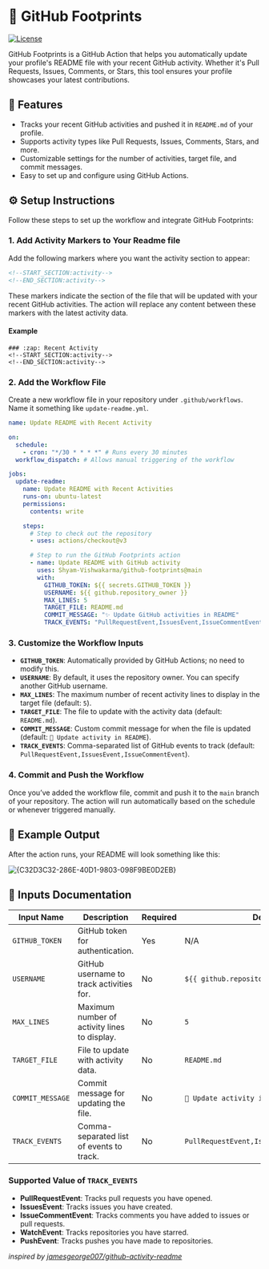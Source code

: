 # 👣 GitHub Footprints

[![License](https://img.shields.io/github/license/Shyam-Vishwakarma/github-footprints)](LICENSE)

GitHub Footprints is a GitHub Action that helps you automatically update your profile's README file with your recent GitHub activity. Whether it's Pull Requests, Issues, Comments, or Stars, this tool ensures your profile showcases your latest contributions.


## 🚀 Features

- Tracks your recent GitHub activities and pushed it in `README.md` of your profile.
- Supports activity types like Pull Requests, Issues, Comments, Stars, and more.
- Customizable settings for the number of activities, target file, and commit messages.
- Easy to set up and configure using GitHub Actions.


## ⚙️ Setup Instructions

Follow these steps to set up the workflow and integrate GitHub Footprints:

### 1. Add Activity Markers to Your Readme file

Add the following markers where you want the activity section to appear:

```html
<!--START_SECTION:activity-->
<!--END_SECTION:activity-->
```

These markers indicate the section of the file that will be updated with your recent GitHub activities. The action will replace any content between these markers with the latest activity data.

#### Example
```
### :zap: Recent Activity
<!--START_SECTION:activity-->
<!--END_SECTION:activity-->
```


### 2. Add the Workflow File

Create a new workflow file in your repository under `.github/workflows`. Name it something like `update-readme.yml`.

```yaml name=.github/workflows/update-readme.yml
name: Update README with Recent Activity

on:
  schedule:
    - cron: "*/30 * * * *" # Runs every 30 minutes
  workflow_dispatch: # Allows manual triggering of the workflow

jobs:
  update-readme:
    name: Update README with Recent Activities
    runs-on: ubuntu-latest
    permissions:
      contents: write

    steps:
      # Step to check out the repository
      - uses: actions/checkout@v3

      # Step to run the GitHub Footprints action
      - name: Update README with GitHub activity
        uses: Shyam-Vishwakarma/github-footprints@main
        with:
          GITHUB_TOKEN: ${{ secrets.GITHUB_TOKEN }}
          USERNAME: ${{ github.repository_owner }}
          MAX_LINES: 5
          TARGET_FILE: README.md
          COMMIT_MESSAGE: "✨ Update GitHub activities in README"
          TRACK_EVENTS: "PullRequestEvent,IssuesEvent,IssueCommentEvent"
```

### 3. Customize the Workflow Inputs

- **`GITHUB_TOKEN`**: Automatically provided by GitHub Actions; no need to modify this.
- **`USERNAME`**: By default, it uses the repository owner. You can specify another GitHub username.
- **`MAX_LINES`**: The maximum number of recent activity lines to display in the target file (default: `5`).
- **`TARGET_FILE`**: The file to update with the activity data (default: `README.md`).
- **`COMMIT_MESSAGE`**: Custom commit message for when the file is updated (default: `🐙 Update activity in README`).
- **`TRACK_EVENTS`**: Comma-separated list of GitHub events to track (default: `PullRequestEvent,IssuesEvent,IssueCommentEvent`). 

### 4. Commit and Push the Workflow

Once you’ve added the workflow file, commit and push it to the `main` branch of your repository. The action will run automatically based on the schedule or whenever triggered manually.


## 🌟 Example Output

After the action runs, your README will look something like this:

![{C32D3C32-286E-40D1-9803-098F9BE0D2EB}](https://github.com/user-attachments/assets/791be5de-0b3d-4b91-9bce-e65b5bc0234e)



## 📖 Inputs Documentation

| **Input Name**     | **Description**                                     | **Required** | **Default Value**                            |
|---------------------|-----------------------------------------------------|--------------|----------------------------------------------|
| `GITHUB_TOKEN`      | GitHub token for authentication.                    | Yes          | N/A                                          |
| `USERNAME`          | GitHub username to track activities for.            | No           | `${{ github.repository_owner }}`             |
| `MAX_LINES`         | Maximum number of activity lines to display.        | No           | `5`                                          |
| `TARGET_FILE`       | File to update with activity data.                  | No           | `README.md`                                  |
| `COMMIT_MESSAGE`    | Commit message for updating the file.               | No           | `🐙 Update activity in README`               |
| `TRACK_EVENTS`      | Comma-separated list of events to track.            | No           | `PullRequestEvent,IssuesEvent,IssueCommentEvent` |

### Supported Value of `TRACK_EVENTS`
- **PullRequestEvent**: Tracks pull requests you have opened.
- **IssuesEvent**: Tracks issues you have created.
- **IssueCommentEvent**: Tracks comments you have added to issues or pull requests.
- **WatchEvent**: Tracks repositories you have starred.
- **PushEvent**: Tracks pushes you have made to repositories.



_inspired by [jamesgeorge007/github-activity-readme](https://github.com/jamesgeorge007/github-activity-readme)_

